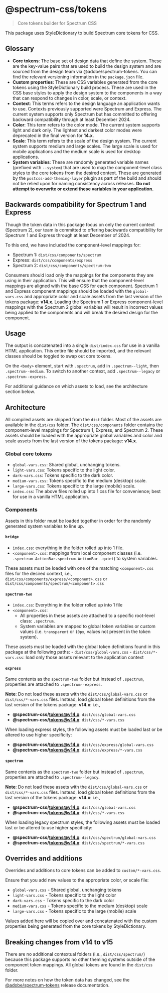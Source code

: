 # @spectrum-css/tokens

> Core tokens builder for Spectrum CSS

This package uses StyleDictionary to build Spectrum core tokens for CSS.

## Glossary

- **Core tokens**: The base set of design data that define the system. These are the key-value pairs that are used to build the design system and are sourced from the design team via @adobe/spectrum-tokens. You can find the relevant versioning information in the `package.json` file.
- **Custom properties**: These are CSS variables generated from the core tokens using the StyleDictionary build process. These are used in the CSS base styles to apply the design system to the components in a way that can respond to changes in color, scale, or context.
- **Context**: This terms refers to the design language an application wants to use. Contexts previously supported were Spectrum and Express. The current system supports only Spectrum but has committed to offering backward compatibility through at least December 2024.
- **Color**: This term refers to the color mode. The current system supports light and dark only. The lightest and darkest color modes were deprecated in the final version for **14.x**.
- **Scale**: This term refers to the scale of the design system. The current system supports medium and large scales. The large scale is used for mobile applications and the medium scale is used for desktop applications.
- **System variables**: These are randomly generated variable names (prefixed with `--system`) that are used to map the component-level class styles to the core tokens from the desired context. These are generated by the `postcss-add-theming-layer` plugin as part of the build and should not be relied upon for naming consistency across releases. **Do not attempt to overwrite or extend these variables in your application.**

## Backwards compatibility for Spectrum 1 and Express

Though the token data in this package focus on only the current context (Spectrum 2), our team is committed to offering backwards compatibility for Spectrum 1 and Express through at least December of 2024.

To this end, we have included the component-level mappings for:

- Spectrum 1: `dist/css/components/spectrum`
- Express: `dist/css/components/express`
- Spectrum 2: `dist/css/components/spectrum-two`

Consumers should load only the mappings for the components they are using in their application. This will ensure that the component-level mappings are aligned with the base CSS for each component. Spectrum 1 and Express component mappings should be loaded with the `global-vars.css` and appropriate color and scale assets from the last version of the tokens package: **v14.x**. Loading the Spectrum 1 or Express component-level mappings with the Spectrum 2 global variables will result in incorrect values being applied to the components and will break the desired design for the component.

## Usage

The output is concatenated into a single `dist/index.css` for use in a vanilla HTML application. This entire file should be imported, and the relevant classes should be toggled to swap out core tokens.

On the `<body>` element, start with `.spectrum`, add in `.spectrum--light`, then `.spectrum--medium`. To switch to another context, add `.spectrum--legacy` or `.spectrum--express`.

For additional guidance on which assets to load, see the architecture section below.

## Architecture

All compiled assets are shipped from the `dist` folder. Most of the assets are available in the `dist/css` folder. The `dist/css/components` folder contains the component-level mappings for Spectrum 1, Express, and Spectrum 2. These assets should be loaded with the appropriate global variables and color and scale assets from the last version of the tokens package: **v14.x**.

### Global core tokens

- `global-vars.css`: Shared global, unchanging tokens.
- `light-vars.css`: Tokens specific to the light color.
- `dark-vars.css`: Tokens specific to the dark color.
- `medium-vars.css`: Tokens specific to the medium (desktop) scale.
- `large-vars.css`: Tokens specific to the large (mobile) scale.
- `index.css`: The above files rolled up into 1 css file for convenience; best for use in a vanilla HTML application.

### Components

Assets in this folder must be loaded together in order for the randomly generated system variables to line up.

#### `bridge`

- `index.css`: everything in the folder rolled up into 1 file.
- `<component>.css`: mappings from local component classes (i.e. `.spectrum-ActionBar.spectrum-ActionBar--quiet`) to system variables.

These assets must be loaded with one of the matching `<component>.css` files for the desired context, i.e., `dist/css/components/express/<component>.css` or `dist/css/components/spectrum/<component>.css`

#### `spectrum-two`

- `index.css`: Everything in the folder rolled up into 1 file
- `<component>.css`:
  - All properties in these assets are attached to a specific root-level class: `.spectrum`.
  - System variables are mapped to global token variables or custom values (i.e. `transparent` or `10px`, values not present in the token system).

These assets must be loaded with the global token definitions found in this package at the following paths: - `dist/css/global-vars.css` - `dist/css/*-vars.css`: load only those assets relevant to the application context

#### `express`

Same contents as the `spectrum-two` folder but instead of `.spectrum`, properties are attached to `.spectrum--express`.

**Note**: Do not load these assets with the `dist/css/global-vars.css` or `dist/css/*-vars.css` files. Instead, load global token definitions from the last version of the tokens package: **v14.x**: i.e.,

- **@spectrum-css/tokens@v14.x**: `dist/css/global-vars.css`
- **@spectrum-css/tokens@v14.x**: `dist/css/*-vars.css`

When loading express styles, the following assets must be loaded last or be altered to use higher specificity:

- **@spectrum-css/tokens@v14.x**: `dist/css/express/global-vars.css`
- **@spectrum-css/tokens@v14.x**: `dist/css/express/*-vars.css`

#### `spectrum`

Same contents as the `spectrum-two` folder but instead of `.spectrum`, properties are attached to `.spectrum--legacy`.

**Note**: Do not load these assets with the `dist/css/global-vars.css` or `dist/css/*-vars.css` files. Instead, load global token definitions from the last version of the tokens package: **v14.x**: i.e.,

- **@spectrum-css/tokens@v14.x**: `dist/css/global-vars.css`
- **@spectrum-css/tokens@v14.x**: `dist/css/*-vars.css`

When loading legacy spectrum styles, the following assets must be loaded last or be altered to use higher specificity:

- **@spectrum-css/tokens@v14.x**: `dist/css/spectrum/global-vars.css`
- **@spectrum-css/tokens@v14.x**: `dist/css/spectrum/*-vars.css`

## Overrides and additions

Overrides and additions to core tokens can be added to `custom/*-vars.css`.

Ensure that you add new values to the appropriate color, or scale file:

- `global-vars.css` - Shared global, unchanging tokens
- `light-vars.css` - Tokens specific to the light color
- `dark-vars.css` - Tokens specific to the dark color
- `medium-vars.css` - Tokens specific to the medium (desktop) scale
- `large-vars.css` - Tokens specific to the large (mobile) scale

Values added here will be copied over and concatenated with the custom properties being generated from the core tokens by StyleDictionary.

## Breaking changes from v14 to v15

There are no additional contextual folders (i.e., `dist/css/spectrum/`) because this package supports no other theming systems outside of the component token mappings. All global tokens are found in the `dist/css` folder.

For more notes on how the token data has changed, see the [@adobe/spectrum-tokens](https://github.com/adobe/spectrum-tokens/releases) release documentation.
